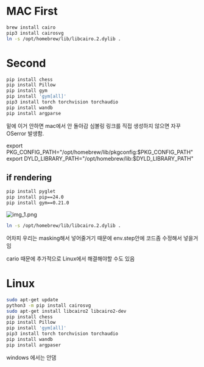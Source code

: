 # MAC First
```bash
brew install cairo
pip3 install cairosvg
ln -s /opt/homebrew/lib/libcairo.2.dylib .
```

# Second
```bash
pip install chess
pip install Pillow
pip install gym
pip install 'gym[all]'
pip3 install torch torchvision torchaudio
pip install wandb
pip install argparse

```
밑에 이거 안하면 mac에서 안 돌아감 
심볼링 링크를 직접 생성하지 않으면 자꾸 OSerror 발생함.

export PKG_CONFIG_PATH="/opt/homebrew/lib/pkgconfig:$PKG_CONFIG_PATH"
export DYLD_LIBRARY_PATH="/opt/homebrew/lib:$DYLD_LIBRARY_PATH"


## if rendering 
```bash
pip install pyglet
pip install pip==24.0
pip install gym==0.21.0
```

![img_1.png](img_1.png)


```bash
ln -s /opt/homebrew/lib/libcairo.2.dylib .
```
어차피 우리는 masking해서 넣어줄거기 때문에 env.step안에 코드좀 수정해서 넣을거임


cario 때문에 추가적으로 Linux에서 해결해야할 수도 있음

# Linux
```bash
sudo apt-get update
python3 -m pip install cairosvg
sudo apt-get install libcairo2 libcairo2-dev
pip install chess
pip install Pillow
pip install 'gym[all]'
pip3 install torch torchvision torchaudio
pip install wandb
pip install argpaser
```

windows 에서는 안댐 
